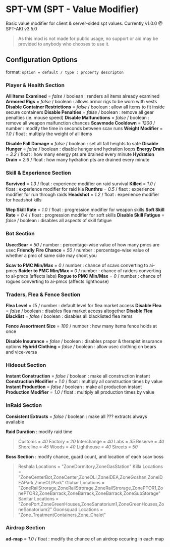 # SPT-VM (SPT - Value Modifier)
Basic value modifier for client & server-sided spt values.
Currently v1.0.0 @ SPT-AKI v3.5.0
> As this mod is not made for public usage, no support or aid
> may be provided to anybody who chooses to use it.

## Configuration Options
format: `option = default / type : property descripton`

### Player & Health Section
**All Items Examined** = *false* / boolean : renders all items already examined
**Armored Rigs** = *false* / boolean : allows armor rigs to be worn with vests
**Disable Container Restrictions** = *false* / boolean : allow all items to fit inside secure containers
**Disable Penalties** = *false* / boolean : remove all gear penalties (ie. mouse speed)
**Disable Malfunctions** = *false* / boolean : remove all weapon malfunction chances
**Scavmode Cooldown** = *1200* / number : modify the time in seconds between scav runs
**Weight Modifier** = *1.0* / float : multiply the weight of all items

**Disable Fall Damage** = *false* / boolean : set all fall heights to safe
**Disable Hunger** = *false* / boolean : disable hunger and hydration loops
**Energy Drain** = *3.2* / float : how many energy pts are drained every minute
**Hydration Drain** = *2.6* / float : how many hydration pts are drained every minute

### Skill & Experience Section
**Survived** = *1.3* / float : experience modifier on raid survival
**Killed** = *1.0* / float : experience modifier for raid kia
**Runthru** = *0.5* / flaot : experience modifier for run through raids
**Headshot** = *1.2* / float : experience modifier for headshot kills

**Wep Skill Rate** = *1.0* / float : progression modifier for weapon skills
**Soft Skill Rate** = *0.4* / float : progression modifier for soft skills
**Disable Skill Fatigue** = *false* / boolean : disables all aspects of skill fatigue

### Bot Section
**Usec:Bear** = *50* / number : percentage-wise value of how many pmcs are usec
**Friendly Fire Chance** = *50* / number : percentage-wise value of whether a pmc of same side may shoot you

**Scav to PMC Min/Max** = *0* / number : chance of scavs converting to ai-pmcs
**Raider to PMC Min/Max** = *0* / number : chance of raiders converting to ai-pmcs (affects labs)
**Rogue to PMC Min/Max** = *0* / number : chance of rogues converting to ai-pmcs (affects lighthouse)

### Traders, Flea & Fence Section
**Flea Level** = *15* / number : default level for flea market access
**Disable Flea** = *false* / boolean : disables flea market access altogether
**Disable Flea Blacklist** = *false* / boolean : disables all blacklisted flea items

**Fence Assortment Size** = *100* / number : how many items fence holds at once

**Disable Insurance** = *false* / boolean : disables prapor & therapist insurance options
**Hybrid Clothing** = *false* / boolean : allow usec clothing on bears and vice-versa

### Hideout Section
**Instant Construction** = *false* / boolean : make all construction instant
**Construction Modifier** = *1.0* / float : multiply all construction times by value
**Instant Production** = *false* / boolean : make all production instant
**Production Modifier** = *1.0* / float : multiply all production times by value

### InRaid Section
**Consistent Extracts** = *false* / boolean : make all ??? extracts always available

**Raid Duration** : modify raid time
> Customs = *40*
> Factory = *20*
> Interchange = *40*
> Labs = *35*
> Reserve = *40*
> Shoreline = *45*
> Woods = *40*
> Lighthouse = *40*
> Streets = *50*

**Boss Section** : modify chance, guard count, and location of each scav boss
> Reshala Locations = "ZoneDormitory,ZoneGasStation"
> Killa Locations = "ZoneCenterBot,ZoneCenter,ZoneOLI,ZoneIDEA,ZoneGoshan,ZoneIDEAPark,ZoneOLIPark"
> Gluhar Locations = "ZoneRailStrorage,ZoneRailStrorage,ZoneRailStrorage,ZonePTOR1,ZonePTOR2,ZoneBarrack,ZoneBarrack,ZoneBarrack,ZoneSubStorage"
> Sanitar Locations = "ZonePort,ZoneGreenHouses,ZoneSanatorium1,ZoneGreenHouses,ZoneSanatorium2"
> Goonsquad Locations = "Zone_TreatmentContainers,Zone_Chalet"

### Airdrop Section
**ad-map** = *1.0* / float : modify the chance of an airdrop occuring in each map

